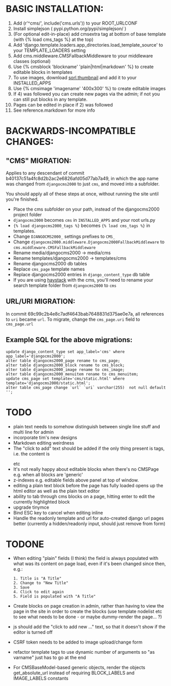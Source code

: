 BASIC INSTALLATION:
==================

1. Add (r'^cms/', include('cms.urls')) to your ROOT_URLCONF
2. Install simplejson ( pypi.python.org/pypi/simplejson/ )
2. (For optional edit-in-place) add cmsextra tag at bottom of base template (with {% load cms_tags %} at the top)
3. Add 'django.template.loaders.app_directories.load_template_source' to your TEMPLATE_LOADERS setting
4. Add cms.middleware.CMSFallbackMiddleware to your middleware classes (optional)
5. Use {% cmsblock 'blockname' 'plain|html|markdown' %} to create editable blocks in templates
6. To use images, download [sorl.thumbnail](https://github.com/sorl/sorl-thumbnail) and add it to your INSTALLED_APPS
7. Use {% cmsimage 'imagename' '400x300' %} to create editable images 
8. If 4) was followed you can create new pages via the admin; if not you can still put blocks in any template.
9. Pages can be edited in place if 2) was followed
10. See reference.markdown for more info




BACKWARDS-INCOMPATIBLE CHANGES:
===============================

"CMS" MIGRATION:
----------------

Applies to any descendant of commit b40137c51a4fc8d2b2ac2e6826afd05d77ab7a49,
in which the app name was changed from `djangocms2000` to just `cms`, and moved
into a subfolder.

You should apply all of these steps at once, without running the site until
you're finished.

- Place the cms subfolder on your path, instead of the djangocms2000 project folder
- `djangocms2000` becomes `cms` in `INSTALLED_APPS` and your root urls.py
- `{% load djangocms2000_tags %}` becomes `{% load cms_tags %}` in templates.
- Change `DJANGOCMS2000_` settings prefixes to `CMS_`
- Change `djangocms2000.middleware.Djangocms2000FallbackMiddleware` to `cms.middleware.CMSFallbackMiddleware`
- Rename media/djangocms2000 -> media/cms
- Rename templates/djangocms2000 -> templates/cms
- Rename djangocms2000 db tables
- Replace `cms_page` template names
- Replace djangocms2000 entries in `django_content_type` db table
- If you are using [haystack](http://haystacksearch.org/) with the cms, you'll need to rename your search template folder from `djangocms2000` to `cms`

URL/URI MIGRATION:
------------------

In commit 69c99c2b4e8c7adf4643bab7648831d375ae0e7a, all references to `uri` became
`url`. To migrate, change the `cms_page.uri` field to `cms_page.url`

Example SQL for the above migrations:
-------------------------------------

    update django_content_type set app_label='cms' where app_label='djangocms2000';
    alter table djangocms2000_page rename to cms_page;
    alter table djangocms2000_block rename to cms_block;
    alter table djangocms2000_image rename to cms_image;
    alter table djangocms2000_menuitem rename to cms_menuitem;
    update cms_page set template='cms/static.html' where template='djangocms2000/static.html';
    alter table cms_page change `url` `uri` varchar(255)  not null default '';



TODO
====

- plain text needs to somehow distinguish between single line stuff and multi line for admin
- incorporate tim's new designs
- Markdown editing weirdness
- The "click to add" text should be added if the only thing present is tags, i.e. the content is <p></p> etc
- It's not really happy about editable blocks when there's no CMSPage
  e.g. when all blocks are 'generic'
- z-indexes e.g. editable fields above panel at top of window.
- editing a plain text block before the page has fully loaded opens up the html editor as well as the plain text editor
- ability to tab through cms blocks on a page, hitting enter to edit the currently highlighted block
- upgrade tinymce
- Bind ESC key to cancel when editing inline
- Handle the readonly template and url for auto-created django url pages better (currently a hidden/readonly input, should just remove from form)


TODONE
======

- When editing "plain" fields (I think) the field is always populated 
  with what was its content on page load, even if it's been changed 
  since then, e.g.:
  	
      1. Title is "A Title"
      2. Change to "New Title"
      3. Save
      4. Click to edit again
      5. Field is populated with "A Title"

- Create blocks on page creation in admin, rather than having to view the page in 
   the site in order to create the blocks (use template nodelist etc to see what 
   needs to be done - or maybe dummy-render the page... ?)
- js should add the "click to add new ..." text, so that it doesn't show if the 
  editor is turned off
- CSRF token needs to be added to image upload/change form
- refactor template tags to use dynamic number of arguments so "as varname" just has to go at the end
- For CMSBaseModel-based generic objects, render the objects get\_absolute\_url instead
  of requiring BLOCK\_LABELS and IMAGE\_LABELS constants
